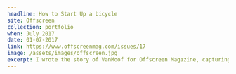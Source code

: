 ```yaml
---
headline: How to Start Up a bicycle
site: Offscreen
collection: portfolio
when: July 2017
date: 01-07-2017
link: https://www.offscreenmag.com/issues/17
image: /assets/images/offscreen.jpg
excerpt: I wrote the story of VanMoof for Offscreen Magazine, capturing how the company is reinventing itself as a technology startup and the journey so far.
---
```

